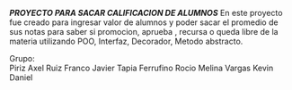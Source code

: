 ***PROYECTO PARA SACAR CALIFICACION DE ALUMNOS***
En este proyecto fue creado para ingresar valor de alumnos y poder sacar el promedio de sus notas para saber si promocion, aprueba , recursa o queda libre de la materia utilizando
POO, Interfaz, Decorador, Metodo abstracto.

Grupo:  
Piriz Axel
Ruiz Franco Javier
Tapia Ferrufino Rocio Melina
Vargas Kevin Daniel